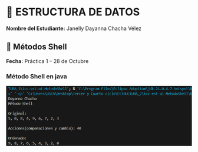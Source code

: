 # 🧩 ESTRUCTURA DE DATOS

**Nombre del Estudiante:** Janelly Dayanna Chacha Vélez  

## 🧠 Métodos Shell

**Fecha:** Práctica 1 – 28 de Octubre

### Método Shell en java
![alt text](assets/MetodoShell.png)
